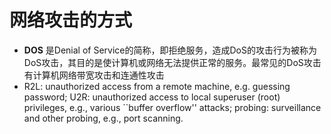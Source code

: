 # 网络攻击的方式
+ **DOS** 是Denial of Service的简称，即拒绝服务，造成DoS的攻击行为被称为DoS攻击，其目的是使计算机或网络无法提供正常的服务。最常见的DoS攻击有计算机网络带宽攻击和连通性攻击
+ R2L: unauthorized access from a remote machine, e.g. guessing password;
U2R:  unauthorized access to local superuser (root) privileges, e.g., various ``buffer overflow'' attacks;
probing: surveillance and other probing, e.g., port scanning.
